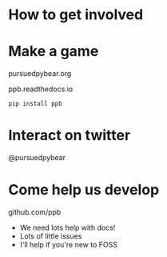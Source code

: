 # How to get involved

# Make a game

pursuedpybear.org

ppb.readthedocs.io

    pip install ppb

# Interact on twitter

@pursuedpybear

# Come help us develop

github.com/ppb

* We need lots help with docs!
* Lots of little issues
* I'll help if you're new to FOSS